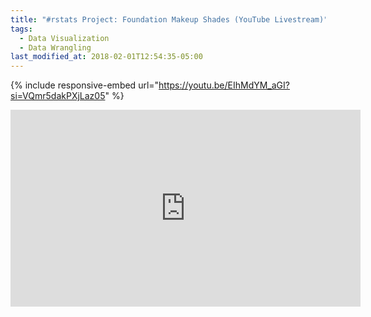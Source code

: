 ```yaml
---
title: "#rstats Project: Foundation Makeup Shades (YouTube Livestream)"
tags:
  - Data Visualization
  - Data Wrangling
last_modified_at: 2018-02-01T12:54:35-05:00
---
```


{% include responsive-embed url="https://youtu.be/EIhMdYM_aGI?si=VQmr5dakPXjLaz05" %}

<div class="responsive-embed responsive-embed-16by9">
  <iframe width="560" height="315" src="https://www.youtube.com/embed/EIhMdYM_aGI?si=_9mDC4bMmEpvSK8w" title="YouTube video player" frameborder="0" allow="accelerometer; autoplay; clipboard-write; encrypted-media; gyroscope; picture-in-picture; web-share" allowfullscreen></iframe>
</div>